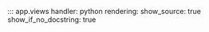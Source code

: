 ::: app.views
    handler: python
    rendering:
      show_source: true
      show_if_no_docstring: true
